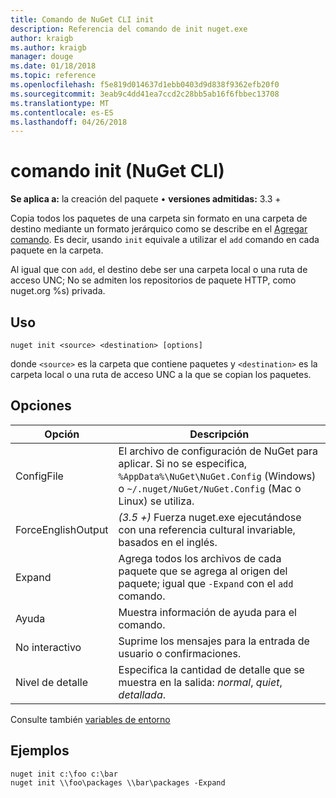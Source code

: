 ```yaml
---
title: Comando de NuGet CLI init
description: Referencia del comando de init nuget.exe
author: kraigb
ms.author: kraigb
manager: douge
ms.date: 01/18/2018
ms.topic: reference
ms.openlocfilehash: f5e819d014637d1ebb0403d9d838f9362efb20f0
ms.sourcegitcommit: 3eab9c4dd41ea7ccd2c28bb5ab16f6fbbec13708
ms.translationtype: MT
ms.contentlocale: es-ES
ms.lasthandoff: 04/26/2018
---
```

# <a name="init-command-nuget-cli"></a>comando init (NuGet CLI)

**Se aplica a:** la creación del paquete &bullet; **versiones admitidas:** 3.3 +

Copia todos los paquetes de una carpeta sin formato en una carpeta de destino mediante un formato jerárquico como se describe en el [Agregar comando](cli-ref-add.md). Es decir, usando `init` equivale a utilizar el `add` comando en cada paquete en la carpeta.

Al igual que con `add`, el destino debe ser una carpeta local o una ruta de acceso UNC; No se admiten los repositorios de paquete HTTP, como nuget.org %s) privada.

## <a name="usage"></a>Uso

```cli
nuget init <source> <destination> [options]
```

donde `<source>` es la carpeta que contiene paquetes y `<destination>` es la carpeta local o una ruta de acceso UNC a la que se copian los paquetes.

## <a name="options"></a>Opciones

| Opción | Descripción |
| --- | --- |
| ConfigFile | El archivo de configuración de NuGet para aplicar. Si no se especifica, `%AppData%\NuGet\NuGet.Config` (Windows) o `~/.nuget/NuGet/NuGet.Config` (Mac o Linux) se utiliza.|
| ForceEnglishOutput | *(3.5 +)*  Fuerza nuget.exe ejecutándose con una referencia cultural invariable, basados en el inglés. |
| Expand | Agrega todos los archivos de cada paquete que se agrega al origen del paquete; igual que `-Expand` con el `add` comando. |
| Ayuda | Muestra información de ayuda para el comando. |
| No interactivo | Suprime los mensajes para la entrada de usuario o confirmaciones. |
| Nivel de detalle | Especifica la cantidad de detalle que se muestra en la salida: *normal*, *quiet*, *detallada*. |

Consulte también [variables de entorno](cli-ref-environment-variables.md)

## <a name="examples"></a>Ejemplos

```cli
nuget init c:\foo c:\bar
nuget init \\foo\packages \\bar\packages -Expand
```
